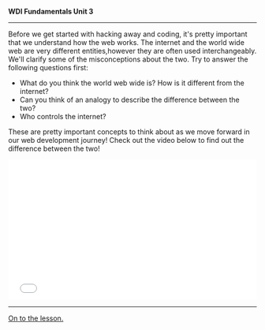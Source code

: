 **WDI Fundamentals Unit 3**

---

Before we get started with hacking away and coding, it's pretty important that we understand how the web works. The internet and the world wide web are very different entities,however they are often used interchangeably. We'll clarify some of the misconceptions about the two. Try to answer the following questions first:

* What do you think the world web wide is? How is it different from the internet?
* Can you think of an analogy to describe the difference between the two?
* Who controls the internet?

These are pretty important concepts to think about as we move forward in our web development journey! Check out the video below to find out the difference between the two!

<div class="wistia_responsive_padding" style="padding:56.25% 0 0 0;position:relative;"><div class="wistia_responsive_wrapper" style="height:100%;left:0;position:absolute;top:0;width:100%;"><iframe src="//fast.wistia.net/embed/iframe/1xn829azov?seo=false&videoFoam=true" allowtransparency="true" frameborder="0" scrolling="no" class="wistia_embed" name="wistia_embed" allowfullscreen mozallowfullscreen webkitallowfullscreen oallowfullscreen msallowfullscreen width="100%" height="100%"></iframe></div></div>
<script src="//fast.wistia.net/assets/external/E-v1.js" async></script>


---

[On to the lesson.](04_exercise.md)
